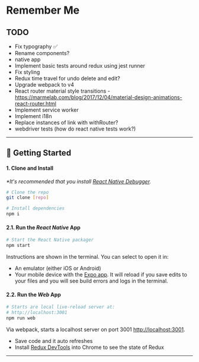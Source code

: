 # Remember Me

## TODO

- Fix typography ✅
- Rename components?
- native app
- Implement basic tests around redux using jest runner
- Fix styling
- Redux time travel for undo delete and edit?
- Upgrade webpack to v4
- React router material style transitions - https://marmelab.com/blog/2017/12/04/material-design-animations-react-router.html
- Implement service worker
- Implement i18n
- Replace instances of link with withRouter?
- webdriver tests (how do react native tests work?)

---

## 🚀 Getting Started

#### 1. Clone and Install

_*It's recommended that you install [React Native Debugger](https://github.com/jhen0409/react-native-debugger/releases)._

```bash
# Clone the repo
git clone [repo]

# Install dependencies
npm i
```

#### 2.1. Run the _React Native_ App

```bash
# Start the React Native packager
npm start
```

Instructions are shown in the terminal. You can select to open it in:

- An emulator (either iOS or Android)
- Your mobile device with the [Expo app](https://expo.io/). It will reload if you save edits to your files and you will see build errors and logs in the terminal.

#### 2.2. Run the _Web_ App

```bash
# Starts are local live-reload server at:
# http://localhost:3001
npm run web
```

Via webpack, starts a localhost server on port 3001 [http://localhost:3001](http://localhost:3001).

- Save code and it auto refreshes
- Install [Redux DevTools](https://chrome.google.com/webstore/detail/redux-devtools/lmhkpmbekcpmknklioeibfkpmmfibljd?hl=en) into Chrome to see the state of Redux

---
